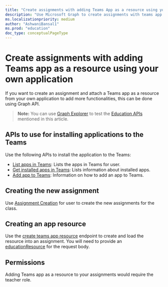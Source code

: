 ```yaml
---
title: "Create assignments with adding Teams App as a resource using your own application"
description: "Use Microsoft Graph to create assignments with teams app resource using your own application"
ms.localizationpriority: medium
author: "AshwaniBansal1"
ms.prod: "education"
doc_type: conceptualPageType
---
```


# Create assignments with adding Teams app as a resource using your own application

If you want to create an assignment and attach a Teams app as a resource from your own application to add more functionalities, this can be done using Graph API.

> **Note:** You can use [Graph Explorer](https://developer.microsoft.com/en-us/graph/graph-explorer) to test the [Education APIs](https://learn.microsoft.com/en-us/graph/msgraph-onboarding-graphexplorer) mentioned in this article.

## APIs to use for installing applications to the Teams

Use the following APIs to install the application to the Teams:

- [List apps in Teams](/graph/api/team-list-installedapps): Lists the apps in Teams for user.
- [Get installed apps in Teams](/graph/api/team-get-installedapps): Lists information about installed apps.
- [Add app to Teams](/graph/api/team-post-installedapps): Information on how to add an app to Teams.

## Creating the new assignment 

Use [Assignment Creation](/graph/api/educationclass-post-assignment) for user to create the new assignments for the class.

## Creating an app resource

Use the [create teams app resource](/graph/api/educationassignment-post-resources#example-7-create-an-educationteamsappresource) endpoint to create and load the resource into an assignment. You will need to provide an [educationResource](/graph/api/resources/educationteamsappresource) for the request body.

## Permissions

Adding Teams app as a resource to your assignments would require the teacher role.
